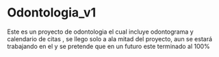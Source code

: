 # Odontologia_v1
Este es un proyecto de odontologia el cual incluye odontograma y calendario de citas , se llego solo a ala mitad del proyecto, aun se estará trabajando en el y se pretende que en un futuro este terminado al 100%
